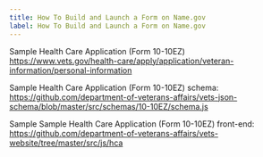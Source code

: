 ```yaml
---
title: How To Build and Launch a Form on Name.gov
label: How To Build and Launch a Form on Name.gov
---
```

Sample Health Care Application (Form 10-10EZ) https://www.vets.gov/health-care/apply/application/veteran-information/personal-information

Sample Health Care Application (Form 10-10EZ) schema: https://github.com/department-of-veterans-affairs/vets-json-schema/blob/master/src/schemas/10-10EZ/schema.js

Sample Sample Health Care Application (Form 10-10EZ) front-end: https://github.com/department-of-veterans-affairs/vets-website/tree/master/src/js/hca

